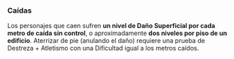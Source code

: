 ### Caídas

Los personajes que caen sufren **un nivel de Daño Superficial por cada metro de caída sin control**, o aproximadamente **dos niveles por piso de un edificio**. Aterrizar de pie (anulando el daño) requiere una prueba de Destreza + Atletismo con una Dificultad igual a los metros caídos.